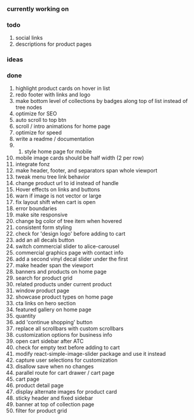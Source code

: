 ### currently working on

### todo

1. social links
2. descriptions for product pages

### ideas

### done

1. highlight product cards on hover in list
2. redo footer with links and logo
3. make bottom level of collections by badges along top of list instead of tree nodes
4. optimize for SEO
5. auto scroll to top btn
6. scroll / intro animations for home page
7. optimize for speed
8. write a readme / documentation
9. 1. style home page for mobile
10. mobile image cards should be half width (2 per row)
11. integrate fonz
12. make header, footer, and separators span whole viewport
13. tweak menu tree link behavior
14. change product url to id instead of handle
15. Hover effects on links and buttons
16. warn if image is not vector or large
17. fix layout shift when cart is open
18. error boundaries
19. make site responsive
20. change bg color of tree item when hovered
21. consistent form styling
22. check for 'design logo' before adding to cart
23. add an all decals button
24. switch commercial slider to alice-carousel
25. commercial graphics page with contact info
26. add a second vinyl decal slider under the first
27. make header span the viewport
28. banners and products on home page
29. search for product grid
30. related products under current product
31. window product page
32. showcase product types on home page
33. cta links on hero section
34. featured gallery on home page
35. quantity
36. add 'continue shopping' button
37. replace all scrollbars with custom scrollbars
38. customization options for business info
39. open cart sidebar after ATC
40. check for empty text before adding to cart
41. modify react-simple-image-slider package and use it instead
42. capture user selections for customization
43. disallow save when no changes
44. parallel route for cart drawer / cart page
45. cart page
46. product detail page
47. display alternate images for product card
48. sticky header and fixed sidebar
49. banner at top of collection page
50. filter for product grid
